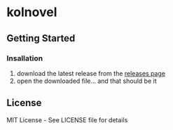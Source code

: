 # kolnovel

## Getting Started

### Insallation

1. download the latest release from the [releases page](https://github.com/StarlessNight13/kolnovel-upload-app/releases)
2. open the downloaded file... and that should be it

## License

MIT License - See LICENSE file for details
